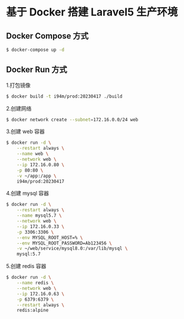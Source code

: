 # 基于 Docker 搭建 Laravel5 生产环境

## Docker Compose 方式

```sh
$ docker-compose up -d
```

## Docker Run 方式

1.打包镜像
```sh
$ docker build -t i94m/prod:20230417 ./build
```

2.创建网络
```sh
$ docker network create --subnet=172.16.0.0/24 web
```

3.创建 web 容器
```sh
$ docker run -d \
    --restart always \
    --name web \
    --network web \
    --ip 172.16.0.80 \
    -p 80:80 \
    -v ~/app:/app \
    i94m/prod:20230417
```

4.创建 mysql 容器
```sh
$ docker run -d \
    --restart always \
    --name mysql5.7 \
    --network web \
    --ip 172.16.0.33 \
    -p 3306:3306 \
    --env MYSQL_ROOT_HOST=% \
    --env MYSQL_ROOT_PASSWORD=Ab123456 \
    -v ~/web/service/mysql8.0:/var/lib/mysql \
    mysql:5.7
```

5.创建 redis 容器
```sh
$ docker run -d \
    --name redis \
    --network web \
    --ip 172.16.0.63 \
    -p 6379:6379 \
    --restart always \
    redis:alpine
```
